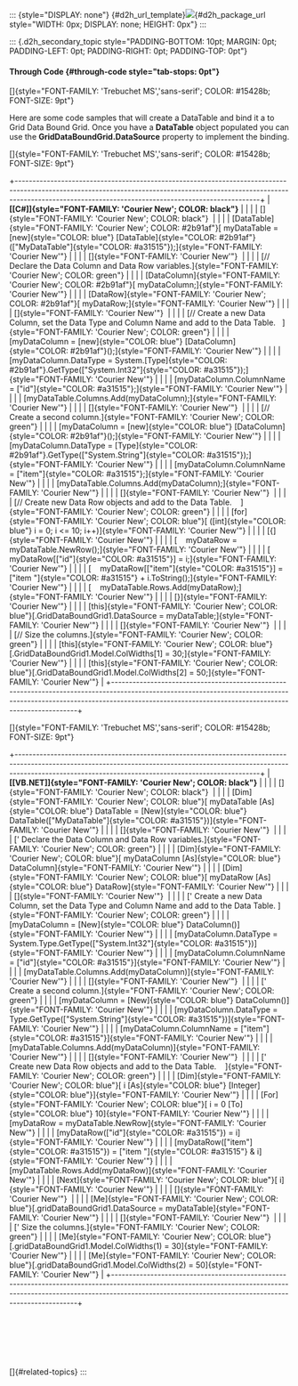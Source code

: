 ::: {style="DISPLAY: none"}
[](ms-xhelp:///?Id=d2h_url_template){#d2h_url_template}![](!package_url!){#d2h_package_url style="WIDTH: 0px; DISPLAY: none; HEIGHT: 0px"}
:::

::: {.d2h_secondary_topic style="PADDING-BOTTOM: 10pt; MARGIN: 0pt; PADDING-LEFT: 0pt; PADDING-RIGHT: 0pt; PADDING-TOP: 0pt"}
#### Through Code {#through-code style="tab-stops: 0pt"}

[]{style="FONT-FAMILY: 'Trebuchet MS','sans-serif'; COLOR: #15428b; FONT-SIZE: 9pt"} 

Here are some code samples that will create a DataTable and bind it a to Grid Data Bound Grid. Once you have a **DataTable** object populated you can use the **GridDataBoundGrid.DataSource** property to implement the binding.

[]{style="FONT-FAMILY: 'Trebuchet MS','sans-serif'; COLOR: #15428b; FONT-SIZE: 9pt"} 

+--------------------------------------------------------------------------------------------------------------------------------------------------------------------------------------------------------------------------------+
| **[\[C#\]]{style="FONT-FAMILY: 'Courier New'; COLOR: black"}**                                                                                                                                                                 |
|                                                                                                                                                                                                                                |
| []{style="FONT-FAMILY: 'Courier New'; COLOR: black"}                                                                                                                                                                           |
|                                                                                                                                                                                                                                |
| [DataTable]{style="FONT-FAMILY: 'Courier New'; COLOR: #2b91af"}[ myDataTable = [new]{style="COLOR: blue"} [DataTable]{style="COLOR: #2b91af"}([\"MyDataTable\"]{style="COLOR: #a31515"});]{style="FONT-FAMILY: 'Courier New'"} |
|                                                                                                                                                                                                                                |
| []{style="FONT-FAMILY: 'Courier New'"}                                                                                                                                                                                         |
|                                                                                                                                                                                                                                |
| [// Declare the Data Column and Data Row variables.]{style="FONT-FAMILY: 'Courier New'; COLOR: green"}                                                                                                                         |
|                                                                                                                                                                                                                                |
| [DataColumn]{style="FONT-FAMILY: 'Courier New'; COLOR: #2b91af"}[ myDataColumn;]{style="FONT-FAMILY: 'Courier New'"}                                                                                                           |
|                                                                                                                                                                                                                                |
| [DataRow]{style="FONT-FAMILY: 'Courier New'; COLOR: #2b91af"}[ myDataRow;]{style="FONT-FAMILY: 'Courier New'"}                                                                                                                 |
|                                                                                                                                                                                                                                |
| []{style="FONT-FAMILY: 'Courier New'"}                                                                                                                                                                                         |
|                                                                                                                                                                                                                                |
| [// Create a new Data Column, set the Data Type and Column Name and add to the Data Table.   ]{style="FONT-FAMILY: 'Courier New'; COLOR: green"}                                                                               |
|                                                                                                                                                                                                                                |
| [myDataColumn = [new]{style="COLOR: blue"} [DataColumn]{style="COLOR: #2b91af"}();]{style="FONT-FAMILY: 'Courier New'"}                                                                                                        |
|                                                                                                                                                                                                                                |
| [myDataColumn.DataType = System.[Type]{style="COLOR: #2b91af"}.GetType([\"System.Int32\"]{style="COLOR: #a31515"});]{style="FONT-FAMILY: 'Courier New'"}                                                                       |
|                                                                                                                                                                                                                                |
| [myDataColumn.ColumnName = [\"id\"]{style="COLOR: #a31515"};]{style="FONT-FAMILY: 'Courier New'"}                                                                                                                              |
|                                                                                                                                                                                                                                |
| [myDataTable.Columns.Add(myDataColumn);]{style="FONT-FAMILY: 'Courier New'"}                                                                                                                                                   |
|                                                                                                                                                                                                                                |
| []{style="FONT-FAMILY: 'Courier New'"}                                                                                                                                                                                         |
|                                                                                                                                                                                                                                |
| [// Create a second column.]{style="FONT-FAMILY: 'Courier New'; COLOR: green"}                                                                                                                                                 |
|                                                                                                                                                                                                                                |
| [myDataColumn = [new]{style="COLOR: blue"} [DataColumn]{style="COLOR: #2b91af"}();]{style="FONT-FAMILY: 'Courier New'"}                                                                                                        |
|                                                                                                                                                                                                                                |
| [myDataColumn.DataType = [Type]{style="COLOR: #2b91af"}.GetType([\"System.String\"]{style="COLOR: #a31515"});]{style="FONT-FAMILY: 'Courier New'"}                                                                             |
|                                                                                                                                                                                                                                |
| [myDataColumn.ColumnName = [\"item\"]{style="COLOR: #a31515"};]{style="FONT-FAMILY: 'Courier New'"}                                                                                                                            |
|                                                                                                                                                                                                                                |
| [myDataTable.Columns.Add(myDataColumn);]{style="FONT-FAMILY: 'Courier New'"}                                                                                                                                                   |
|                                                                                                                                                                                                                                |
| []{style="FONT-FAMILY: 'Courier New'"}                                                                                                                                                                                         |
|                                                                                                                                                                                                                                |
| [// Create new Data Row objects and add to the Data Table.    ]{style="FONT-FAMILY: 'Courier New'; COLOR: green"}                                                                                                              |
|                                                                                                                                                                                                                                |
| [for]{style="FONT-FAMILY: 'Courier New'; COLOR: blue"}[ ([int]{style="COLOR: blue"} i = 0; i \<= 10; i++)]{style="FONT-FAMILY: 'Courier New'"}                                                                                 |
|                                                                                                                                                                                                                                |
| [{]{style="FONT-FAMILY: 'Courier New'"}                                                                                                                                                                                        |
|                                                                                                                                                                                                                                |
| [    myDataRow = myDataTable.NewRow();]{style="FONT-FAMILY: 'Courier New'"}                                                                                                                                                    |
|                                                                                                                                                                                                                                |
| [    myDataRow\[[\"id\"]{style="COLOR: #a31515"}\] = i;]{style="FONT-FAMILY: 'Courier New'"}                                                                                                                                   |
|                                                                                                                                                                                                                                |
| [    myDataRow\[[\"item\"]{style="COLOR: #a31515"}\] = [\"item \"]{style="COLOR: #a31515"} + i.ToString();]{style="FONT-FAMILY: 'Courier New'"}                                                                                |
|                                                                                                                                                                                                                                |
| [    myDataTable.Rows.Add(myDataRow);]{style="FONT-FAMILY: 'Courier New'"}                                                                                                                                                     |
|                                                                                                                                                                                                                                |
| [}]{style="FONT-FAMILY: 'Courier New'"}                                                                                                                                                                                        |
|                                                                                                                                                                                                                                |
| [this]{style="FONT-FAMILY: 'Courier New'; COLOR: blue"}[.GridDataBoundGrid1.DataSource = myDataTable;]{style="FONT-FAMILY: 'Courier New'"}                                                                                     |
|                                                                                                                                                                                                                                |
| []{style="FONT-FAMILY: 'Courier New'"}                                                                                                                                                                                         |
|                                                                                                                                                                                                                                |
| [// Size the columns.]{style="FONT-FAMILY: 'Courier New'; COLOR: green"}                                                                                                                                                       |
|                                                                                                                                                                                                                                |
| [this]{style="FONT-FAMILY: 'Courier New'; COLOR: blue"}[.GridDataBoundGrid1.Model.ColWidths\[1\] = 30;]{style="FONT-FAMILY: 'Courier New'"}                                                                                    |
|                                                                                                                                                                                                                                |
| [this]{style="FONT-FAMILY: 'Courier New'; COLOR: blue"}[.GridDataBoundGrid1.Model.ColWidths\[2\] = 50;]{style="FONT-FAMILY: 'Courier New'"}                                                                                    |
+--------------------------------------------------------------------------------------------------------------------------------------------------------------------------------------------------------------------------------+

[]{style="FONT-FAMILY: 'Trebuchet MS','sans-serif'; COLOR: #15428b; FONT-SIZE: 9pt"} 

+--------------------------------------------------------------------------------------------------------------------------------------------------------------------------------------------------------------------------------+
| **[\[VB.NET\]]{style="FONT-FAMILY: 'Courier New'; COLOR: black"}**                                                                                                                                                             |
|                                                                                                                                                                                                                                |
| []{style="FONT-FAMILY: 'Courier New'; COLOR: black"}                                                                                                                                                                           |
|                                                                                                                                                                                                                                |
| [Dim]{style="FONT-FAMILY: 'Courier New'; COLOR: blue"}[ myDataTable [As]{style="COLOR: blue"} DataTable = [New]{style="COLOR: blue"} DataTable([\"MyDataTable\"]{style="COLOR: #a31515"})]{style="FONT-FAMILY: 'Courier New'"} |
|                                                                                                                                                                                                                                |
| []{style="FONT-FAMILY: 'Courier New'"}                                                                                                                                                                                         |
|                                                                                                                                                                                                                                |
| [\' Declare the Data Column and Data Row variables.]{style="FONT-FAMILY: 'Courier New'; COLOR: green"}                                                                                                                         |
|                                                                                                                                                                                                                                |
| [Dim]{style="FONT-FAMILY: 'Courier New'; COLOR: blue"}[ myDataColumn [As]{style="COLOR: blue"} DataColumn]{style="FONT-FAMILY: 'Courier New'"}                                                                                 |
|                                                                                                                                                                                                                                |
| [Dim]{style="FONT-FAMILY: 'Courier New'; COLOR: blue"}[ myDataRow [As]{style="COLOR: blue"} DataRow]{style="FONT-FAMILY: 'Courier New'"}                                                                                       |
|                                                                                                                                                                                                                                |
| []{style="FONT-FAMILY: 'Courier New'"}                                                                                                                                                                                         |
|                                                                                                                                                                                                                                |
| [\' Create a new Data Column, set the Data Type and Column Name and add to the Data Table. ]{style="FONT-FAMILY: 'Courier New'; COLOR: green"}                                                                                 |
|                                                                                                                                                                                                                                |
| [myDataColumn = [New]{style="COLOR: blue"} DataColumn()]{style="FONT-FAMILY: 'Courier New'"}                                                                                                                                   |
|                                                                                                                                                                                                                                |
| [myDataColumn.DataType = System.Type.GetType([\"System.Int32\"]{style="COLOR: #a31515"})]{style="FONT-FAMILY: 'Courier New'"}                                                                                                  |
|                                                                                                                                                                                                                                |
| [myDataColumn.ColumnName = [\"id\"]{style="COLOR: #a31515"}]{style="FONT-FAMILY: 'Courier New'"}                                                                                                                               |
|                                                                                                                                                                                                                                |
| [myDataTable.Columns.Add(myDataColumn)]{style="FONT-FAMILY: 'Courier New'"}                                                                                                                                                    |
|                                                                                                                                                                                                                                |
| []{style="FONT-FAMILY: 'Courier New'"}                                                                                                                                                                                         |
|                                                                                                                                                                                                                                |
| [\' Create a second column.]{style="FONT-FAMILY: 'Courier New'; COLOR: green"}                                                                                                                                                 |
|                                                                                                                                                                                                                                |
| [myDataColumn = [New]{style="COLOR: blue"} DataColumn()]{style="FONT-FAMILY: 'Courier New'"}                                                                                                                                   |
|                                                                                                                                                                                                                                |
| [myDataColumn.DataType = Type.GetType([\"System.String\"]{style="COLOR: #a31515"})]{style="FONT-FAMILY: 'Courier New'"}                                                                                                        |
|                                                                                                                                                                                                                                |
| [myDataColumn.ColumnName = [\"item\"]{style="COLOR: #a31515"}]{style="FONT-FAMILY: 'Courier New'"}                                                                                                                             |
|                                                                                                                                                                                                                                |
| [myDataTable.Columns.Add(myDataColumn)]{style="FONT-FAMILY: 'Courier New'"}                                                                                                                                                    |
|                                                                                                                                                                                                                                |
| []{style="FONT-FAMILY: 'Courier New'"}                                                                                                                                                                                         |
|                                                                                                                                                                                                                                |
| [\' Create new Data Row objects and add to the Data Table.    ]{style="FONT-FAMILY: 'Courier New'; COLOR: green"}                                                                                                              |
|                                                                                                                                                                                                                                |
| [Dim]{style="FONT-FAMILY: 'Courier New'; COLOR: blue"}[ i [As]{style="COLOR: blue"} [Integer]{style="COLOR: blue"}]{style="FONT-FAMILY: 'Courier New'"}                                                                        |
|                                                                                                                                                                                                                                |
| [For]{style="FONT-FAMILY: 'Courier New'; COLOR: blue"}[ i = 0 [To]{style="COLOR: blue"} 10]{style="FONT-FAMILY: 'Courier New'"}                                                                                                |
|                                                                                                                                                                                                                                |
| [myDataRow = myDataTable.NewRow]{style="FONT-FAMILY: 'Courier New'"}                                                                                                                                                           |
|                                                                                                                                                                                                                                |
| [myDataRow([\"id\"]{style="COLOR: #a31515"}) = i]{style="FONT-FAMILY: 'Courier New'"}                                                                                                                                          |
|                                                                                                                                                                                                                                |
| [myDataRow([\"item\"]{style="COLOR: #a31515"}) = [\"item \"]{style="COLOR: #a31515"} & i]{style="FONT-FAMILY: 'Courier New'"}                                                                                                  |
|                                                                                                                                                                                                                                |
| [myDataTable.Rows.Add(myDataRow)]{style="FONT-FAMILY: 'Courier New'"}                                                                                                                                                          |
|                                                                                                                                                                                                                                |
| [Next]{style="FONT-FAMILY: 'Courier New'; COLOR: blue"}[ i]{style="FONT-FAMILY: 'Courier New'"}                                                                                                                                |
|                                                                                                                                                                                                                                |
| []{style="FONT-FAMILY: 'Courier New'"}                                                                                                                                                                                         |
|                                                                                                                                                                                                                                |
| [Me]{style="FONT-FAMILY: 'Courier New'; COLOR: blue"}[.gridDataBoundGrid1.DataSource = myDataTable]{style="FONT-FAMILY: 'Courier New'"}                                                                                        |
|                                                                                                                                                                                                                                |
| []{style="FONT-FAMILY: 'Courier New'"}                                                                                                                                                                                         |
|                                                                                                                                                                                                                                |
| [\' Size the columns.]{style="FONT-FAMILY: 'Courier New'; COLOR: green"}                                                                                                                                                       |
|                                                                                                                                                                                                                                |
| [Me]{style="FONT-FAMILY: 'Courier New'; COLOR: blue"}[.gridDataBoundGrid1.Model.ColWidths(1) = 30]{style="FONT-FAMILY: 'Courier New'"}                                                                                         |
|                                                                                                                                                                                                                                |
| [Me]{style="FONT-FAMILY: 'Courier New'; COLOR: blue"}[.gridDataBoundGrid1.Model.ColWidths(2) = 50]{style="FONT-FAMILY: 'Courier New'"}                                                                                         |
+--------------------------------------------------------------------------------------------------------------------------------------------------------------------------------------------------------------------------------+

 

 

 

[]{#related-topics}
:::
